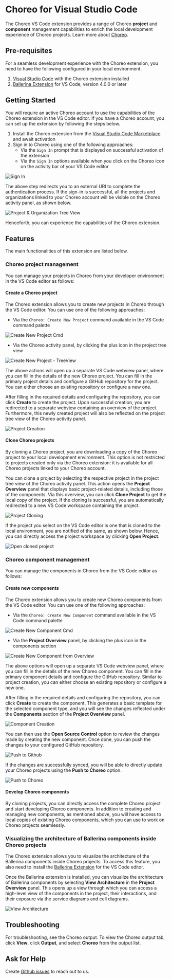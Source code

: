 # Choreo for Visual Studio Code

The Choreo VS Code extension provides a range of Choreo **project** and **component** management capabilities to enrich the local development experience of Choreo projects. Learn more about [Choreo](https://wso2.com/choreo/docs/).

## Pre-requisites
For a seamless development experience with the Choreo extension, you need to have the following configured in your local environment.
1. [Visual Studio Code](https://code.visualstudio.com/download) with the Choreo extension installed
2. [Ballerina Extension](https://marketplace.visualstudio.com/items?itemName=WSO2.ballerina) for VS Code, version 4.0.0 or later

## Getting Started

You will require an active Choreo account to use the capabilities of the Choreo extension in the VS Code editor. If you have a Choreo account, you can set up the extension by following the steps below.
1. Install the Choreo extension from the [Visual Studio Code Marketplace](https://marketplace.visualstudio.com/) and await activation
2. Sign in to Choreo using one of the following approaches:
    -   Via the `Sign In` prompt that is displayed on successful activation of the extension
    -   Via the `Sign In` options available when you click on the Choreo icon on the activity bar of your VS Code editor

![Sign In](docs/choreo-extension/images/sign-in.png)

The above step redirects you to an external URI to complete the authentication process. If the sign-in is successful, all the projects and organizations linked to your Choreo account will be visible on the Choreo activity panel, as shown below.

![Project & Organization Tree View](docs/choreo-extension/images/projects-and-orgs.png)

Henceforth, you can experience the capabilities of the Choreo extension.

## Features

The main functionalities of this extension are listed below.

### Choreo project management

You can manage your projects in Choreo from your developer environment in the VS Code editor as follows:

#### Create a Choreo project

The Choreo extension allows you to create new projects in Choreo through the VS Code editor. You can use one of the following approaches:

-   Via the `Choreo: Create New Project` command available in the VS Code command palette
    
![Create New Project Cmd](docs/choreo-extension/images/create-project-cmd.gif)

-   Via the Choreo activity panel, by clicking the plus icon in the project tree view
    
![Create New Project - TreeView](docs/choreo-extension/images/create-project-treeview.png)

The above actions will open up a separate VS Code webview panel, where you can fill in the details of the new Choreo project. You can fill in the primary project details and configure a GitHub repository for the project. You can either choose an existing repository or configure a new one.

After filling in the required details and configuring the repository, you can click **Create** to create the project. Upon successful creation, you are redirected to a separate webview containing an overview of the project. Furthermore, this newly created project will also be reflected on the project tree view of the Choreo activity panel.

![Project Creation](docs/choreo-extension/images/project-creation.gif)

#### Clone Choreo projects

By cloning a Choreo project, you are downloading a copy of the Choreo project to your local development environment. This option is not restricted to projects created only via the Choreo extension: it is available for all Choreo projects linked to your Choreo account.

You can clone a project by selecting the respective project in the project tree view of the Choreo activity panel. This action opens the **Project Overview** panel that displays basic project-related details, including those of the components. Via this overview, you can click **Clone Project** to get the local copy of the project. If the cloning is successful, you are automatically redirected to a new VS Code workspace containing the project.

![Project Cloning](docs/choreo-extension/images/cloning-project.gif)

If the project you select on the VS Code editor is one that is cloned to the local environment, you are notified of the same, as shown below. Hence, you can directly access the project workspace by clicking **Open Project**.

![Open cloned project](docs/choreo-extension/images/open-project.gif)

### Choreo component management

You can manage the components in Choreo from the VS Code editor as follows:

#### Create new components

The Choreo extension allows you to create new Choreo components from the VS Code editor. You can use one of the following approaches:

-   Via the `Choreo: Create New Component` command available in the VS Code command palette
    
![Create New Component Cmd](docs/choreo-extension/images/create-component-cmd.gif)

-   Via the **Project Overview** panel, by clicking the plus icon in the components section

![Create New Component from Overview](docs/choreo-extension/images/create-component-from-overview.png)

The above options will open up a separate VS Code webview panel, where you can fill in the details of the new Choreo component. You can fill in the primary component details and configure the GitHub repository. Similar to project creation, you can either choose an existing repository or configure a new one.

After filling in the required details and configuring the repository, you can click **Create** to create the component. This generates a basic template for the selected component type, and you will see the changes reflected under the **Components** section of the **Project Overview** panel.

![Component Creation](docs/choreo-extension/images/component-creation.gif)

You can then use the **Open Source Control** option to review the changes made by creating the new component. Once done, you can push the changes to your configured GitHub repository.

![Push to Github](docs/choreo-extension/images/push-to-github.gif)

If the changes are successfully synced, you will be able to directly update your Choreo projects using the **Push to Choreo** option.

![Push to Choreo](docs/choreo-extension/images/push-to-choreo.png)

#### Develop Choreo components

By cloning projects, you can directly access the complete Choreo project and start developing Choreo components. In addition to creating and managing new components, as mentioned above, you will have access to local copies of existing Choreo components, which you can use to work on Choreo projects seamlessly.

### Visualizing the architecture of Ballerina components inside Choreo projects

The Choreo extension allows you to visualize the architecture of the Ballerina components inside Choreo projects. To access this feature, you also need to install the [Ballerina Extension](https://marketplace.visualstudio.com/items?itemName=WSO2.ballerina) for the VS Code editor.

Once the Ballerina extension is installed, you can visualize the architecture of Ballerina components by selecting **View Architecture** in the **Project Overview** panel. This opens up a view through which you can access a high-level view of the components in the project, their interactions, and their exposure via the service diagrams and cell diagrams.

![View Architecture](docs/choreo-extension/images/architecture-view.gif)


## Troubleshooting

For troubleshooting, see the Choreo output. To view the Choreo output tab, click **View**, click **Output**, and select **Choreo** from the output list.


## Ask for Help

Create [Github issues](https://github.com/wso2/choreo-vscode/issues) to reach out to us.
